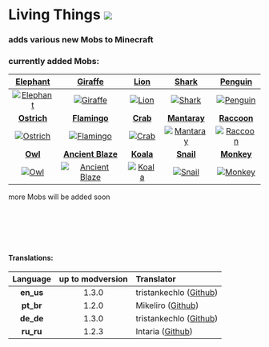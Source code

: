 # Living Things [![](http://cf.way2muchnoise.eu/full_397252_downloads.svg)](https://www.curseforge.com/minecraft/mc-mods/living-things)

### adds various new Mobs to Minecraft

### currently added Mobs:

| [Elephant](https://github.com/tristankechlo/Living-Things/wiki/Elephant) | [Giraffe](https://github.com/tristankechlo/Living-Things/wiki/Giraffe) | [Lion](https://github.com/tristankechlo/Living-Things/wiki/Lion) | [Shark](https://github.com/tristankechlo/Living-Things/wiki/Shark) | [Penguin](https://github.com/tristankechlo/Living-Things/wiki/Penguin) |
| :-: | :-: | :-: | :-: | :-: |
| [![Elephant](https://i.ibb.co/C1ZPk58/x150-elephant-screenshot-saddled.png)](https://github.com/tristankechlo/Living-Things/wiki/Elephant)| [![Giraffe](https://i.ibb.co/7KVzm3X/x150-giraffe-screenshot.png)](https://github.com/tristankechlo/Living-Things/wiki/Giraffe) | [![Lion](https://i.ibb.co/G7xCNYp/x150-lion-screenshot.png)](https://github.com/tristankechlo/Living-Things/wiki/Lion) | [![Shark](https://i.ibb.co/bdPLmJ5/x150-shark-screenshot.png)](https://github.com/tristankechlo/Living-Things/wiki/Shark) | [![Penguin](https://i.ibb.co/sbtdkFv/x150-penguin-screenshot.png)](https://github.com/tristankechlo/Living-Things/wiki/Penguin) |
| **[Ostrich](https://github.com/tristankechlo/Living-Things/wiki/Ostrich)** | **[Flamingo](https://github.com/tristankechlo/Living-Things/wiki/Flamingo)** | **[Crab](https://github.com/tristankechlo/Living-Things/wiki/Crab)** | **[Mantaray](https://github.com/tristankechlo/Living-Things/wiki/Mantaray)** | **[Raccoon](https://github.com/tristankechlo/Living-Things/wiki/Raccoon)** |
| [![Ostrich](https://i.ibb.co/4YZ3Jjb/x150-ostrich-screenshot.png)](https://github.com/tristankechlo/Living-Things/wiki/Ostrich) | [![Flamingo](https://i.ibb.co/CsbSpzh/x150-flamingo-screenshot.png)](https://github.com/tristankechlo/Living-Things/wiki/Flamingo) | [![Crab](https://i.ibb.co/ZgktRkJ/x150-crab-screenshot.png)](https://github.com/tristankechlo/Living-Things/wiki/Crab) | [![Mantaray](https://i.ibb.co/kMRm8b1/x150-mantaray-screenshot.png)](https://github.com/tristankechlo/Living-Things/wiki/Mantaray) | [![Raccoon](https://i.ibb.co/wNVkBd4/x150-raccoon-screenshot.png)](https://github.com/tristankechlo/Living-Things/wiki/Raccoon) |
| **[Owl](https://github.com/tristankechlo/Living-Things/wiki/Owl)** | **[Ancient Blaze](https://github.com/tristankechlo/Living-Things/wiki/Ancient-Blaze)** | **[Koala](https://github.com/tristankechlo/Living-Things/wiki/Koala)** | **[Snail](https://github.com/tristankechlo/Living-Things/wiki/Snail)** | **[Monkey](https://github.com/tristankechlo/Living-Things/wiki/Monkey)** |
| [![Owl](https://i.ibb.co/Y831ZD5/x150-owl-brown-screenshot.png)](https://github.com/tristankechlo/Living-Things/wiki/Owl) | [![Ancient Blaze](https://i.ibb.co/tmNFGCg/x150-ancient-blaze-screenshot.png)](https://github.com/tristankechlo/Living-Things/wiki/Ancient-Blaze) | [![Koala](https://i.ibb.co/wNVkBd4/x150-raccoon-screenshot.png)](https://github.com/tristankechlo/Living-Things/wiki/Koala) | [![Snail](https://i.ibb.co/vDsCBGT/empty.png)](https://github.com/tristankechlo/Living-Things/wiki/Snail) | [![Monkey](https://i.ibb.co/Jpn5BF8/x150-monkey-screenshot.png)](https://github.com/tristankechlo/Living-Things/wiki/Monkey) |



more Mobs will be added soon
<br/>
<br/>
<br/>
<br/>
<br/>
<br/>
#### Translations:
| Language | up to modversion | Translator |
|:--------:|:----------------:|:-----------|
| **en_us** | 1.3.0 | tristankechlo ([Github](https://github.com/tristankechlo)) |
| **pt_br** | 1.2.0 | Mikeliro ([Github](https://github.com/Mikeliro)) | 
| **de_de** | 1.3.0 | tristankechlo ([Github](https://github.com/tristankechlo)) |
| **ru_ru** | 1.2.3 | Intaria ([Github](https://github.com/Intaria)) |
